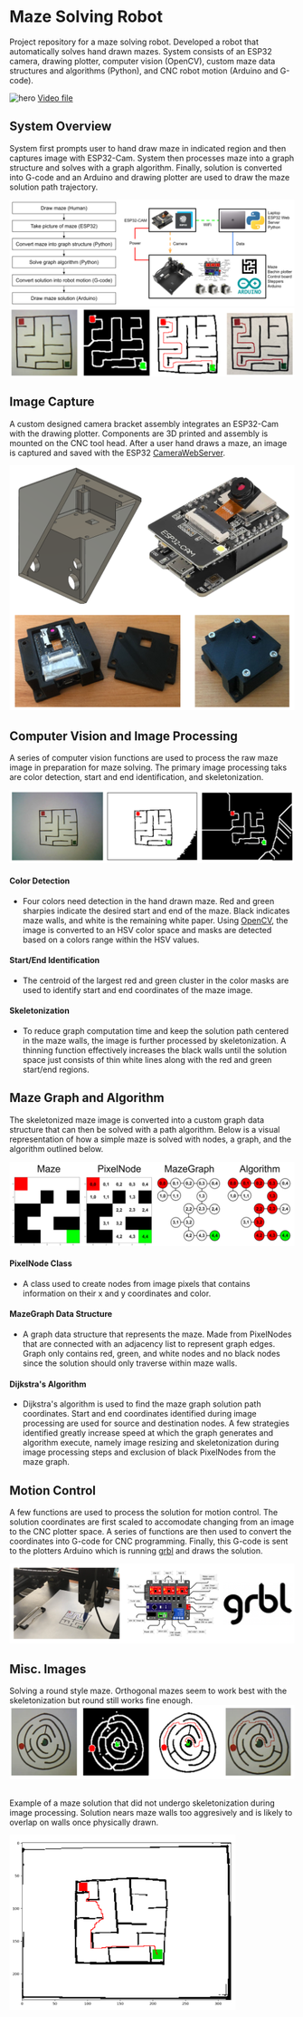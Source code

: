 # Maze Solving Robot
Project repository for a maze solving robot. Developed a robot that automatically solves hand drawn mazes. System consists of an ESP32 camera, drawing plotter, computer vision (OpenCV), custom maze data structures and algorithms (Python), and CNC robot motion (Arduino and G-code).

![hero](images/solution.gif)
[Video file](images/solution.MOV)

## System Overview
System first prompts user to hand draw maze in indicated region and then captures image with ESP32-Cam. System then processes maze into a graph structure and solves with a graph algorithm. Finally, solution is converted into G-code and an Arduino and drawing plotter are used to draw the maze solution path trajectory.

![](images/system_overview.png)
![](images/maze2_overview.png)

## Image Capture
A custom designed camera bracket assembly integrates an ESP32-Cam with the drawing plotter. Components are 3D printed and assembly is mounted on the CNC tool head. After a user hand draws a maze, an image is captured and saved with the ESP32 [CameraWebServer](https://github.com/espressif/arduino-esp32/blob/master/libraries/ESP32/examples/Camera/CameraWebServer/CameraWebServer.ino).

![](images/ESP32-CAM_overview.png)

## Computer Vision and Image Processing
A series of computer vision functions are used to process the raw maze image in preparation for maze solving. The primary image processing taks are color detection, start and end identification, and skeletonization.

![](images/computer_vision_overview.png)

#### Color Detection
- Four colors need detection in the hand drawn maze. Red and green sharpies indicate the desired start and end of the maze. Black indicates maze walls, and white is the remaining white paper. Using [OpenCV]([url](https://github.com/opencv/opencv)), the image is converted to an HSV color space and masks are detected based on a colors range within the HSV values.

#### Start/End Identification
- The centroid of the largest red and green cluster in the color masks are used to identify start and end coordinates of the maze image.

#### Skeletonization
- To reduce graph computation time and keep the solution path centered in the maze walls, the image is further processed by skeletonization. A thinning function effectively increases the black walls until the solution space just consists of thin white lines along with the red and green start/end regions.

## Maze Graph and Algorithm
The skeletonized maze image is converted into a custom graph data structure that can then be solved with a path algorithm. Below is a visual representation of how a simple maze is solved with nodes, a graph, and the algorithm outlined below.

![](images/maze_simple_overview.png)

#### PixelNode Class
- A class used to create nodes from image pixels that contains information on their x and y coordinates and color.

#### MazeGraph Data Structure
- A graph data structure that represents the maze. Made from PixelNodes that are connected with an adjacency list to represent graph edges. Graph only contains red, green, and white nodes and no black nodes since the solution should only traverse within maze walls.

#### Dijkstra's Algorithm
- Dijkstra's algorithm is used to find the maze graph solution path coordinates. Start and end coordinates identified during image processing are used for source and destination nodes. A few strategies identified greatly increase speed at which the graph generates and algorithm execute, namely image resizing and skeletonization during image processing steps and exclusion of black PixelNodes from the maze graph.

## Motion Control
A few functions are used to process the solution for motion control. The solution coordinates are first scaled to accomodate changing from an image to the CNC plotter space. A series of functions are then used to convert the coordinates into G-code for CNC programming. Finally, this G-code is sent to the plotters Arduino which is running [grbl](https://github.com/grbl/grbl) and draws the solution.

![](images/motion_control_overview.png)

## Misc. Images
Solving a round style maze. Orthogonal mazes seem to work best with the skeletonization but round still works fine enough.
![](images/maze_round_overview.png)
<br />
<br />

Example of a maze solution that did not undergo skeletonization during image processing. Solution nears maze walls too aggresively and is likely to overlap on walls once physically drawn.
<p> <img src="images/maze1_solution_no_skeleton.png" width="400px"> </p>
